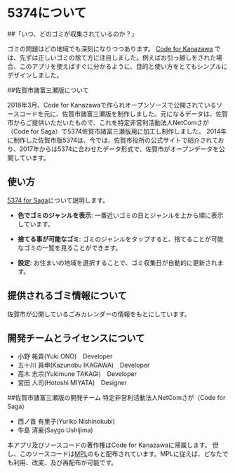 # 5374について

##「いつ、どのゴミが収集されているのか？」

ゴミの問題はどの地域でも深刻になりつつあります。
 [Code for Kanazawa](http://codeforkanazawa.org/)
では、先ずは正しいゴミの捨て方に注目しました。例えばお引っ越しをされた場合、このアプリを使えばすぐに分かるように、目的と使い方をとてもシンプルにデザインしました。

##佐賀市諸富三瀬版について

2018年3月、Code for Kanazawaで作られオープンソースで公開されているソースコードを元に、佐賀市諸富三瀬版を制作しました。元になるデータは、佐賀市からご提供いただいたもので、これを特定非営利活動法人NetComさが（Code for Saga）で5374佐賀市諸富三瀬版用に加工し制作しました。
2014年に制作した佐賀市版5374は、今では、佐賀市役所の公式サイトで紹介されており、2017年からは5374に合わせたデータ形式で、佐賀市がオープンデータを公開しています。

## 使い方

[5374 for Saga](http://saga.5374.jp/ )について説明します。

* **色でゴミのジャンルを表示**: 一番近いゴミの日とジャンルを上から順に表示しています。

* **捨てる事が可能なゴミ**: ゴミのジャンルをタップすると、捨てることが可能なゴミの一覧を見ることができます。

* **設定**: お住まいの地域を選択することで、ゴミ収集日が自動的に更新されます。


## 提供されるゴミ情報について
佐賀市が公開しているごみカレンダーの情報をもとにしています。


## 開発チームとライセンスについて
- 小野 祐貴(Yuki ONO)　Developer
- 五十川 員申(Kazunobu IKAGAWA)　Developer
- 高木 志宗(Yukimune TAKAGI)　Developer
- 宮田 人司(Hotoshi MIYATA)　Designer

##佐賀市諸富三瀬版の開発チーム 特定非営利活動法人NetComさが（Code for Saga）
- 西ノ首 有里子(Yuriko Nishinokubi)
- 牛島 清豪(Saygo Ushijima)

本アプリ及びソースコードの著作権はCode for Kanazawaに帰属します。
但し、このソースコードは[MPL](http://www.mozilla.org/MPL/2.0/)のもと配布されています。MPLに従えば、どなたでも利用、改変、及び再配布が可能です。
